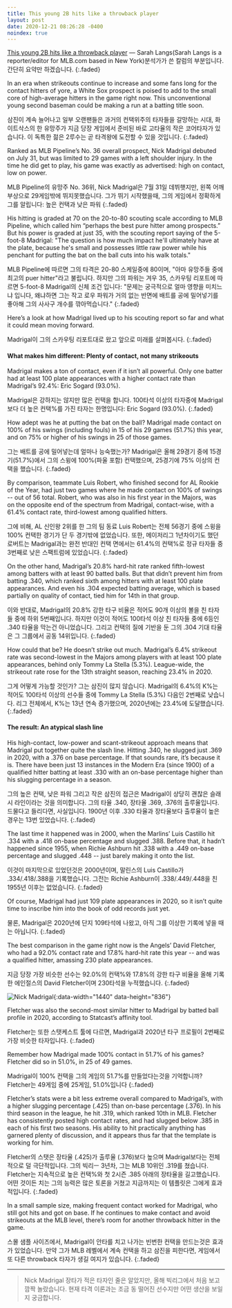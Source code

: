 ```yaml
---
title: This young 2B hits like a throwback player
layout: post
date: 2020-12-21 08:26:28 -0400
noindex: true
---
```


[This young 2B hits like a throwback player](https://www.mlb.com/news/nick-madrigal-contact-few-strikeouts) &mdash; Sarah Langs(Sarah Langs is a reporter/editor for MLB.com based in New York)분석가가 쓴 칼럼의 부분입니다. 간단히 요약만 하겠습니다.
{:.faded}

In an era when strikeouts continue to increase and some fans long for the contact hitters of yore, a White Sox prospect is poised to add to the small core of high-average hitters in the game right now. This unconventional young second baseman could be making a run at a batting title soon.

삼진이 계속 늘어나고 일부 오랜팬들은 과거의 컨택위주의 타자들을 갈망하는 시대, 화이트삭스의 한 유망주가 지금 당장 게임에서 준비된 바로 고타율의 작은 코어타자가 있습니다. 이 독특한 젊은 2루수는 곧 타격왕에 도전할 수 있을 것입니다.
{:.faded}

Ranked as MLB Pipeline’s No. 36 overall prospect, Nick Madrigal debuted on July 31, but was limited to 29 games with a left shoulder injury. In the time he did get to play, his game was exactly as advertised: high on contact, low on power.

MLB Pipeline의 유망주 No. 36위, Nick Madrigal은 7월 31일 데뷔햇지만, 왼쪽 어깨 부상으로 29게임밖에 뛰지못했습니다. 그가 뛰기 시작했을때, 그의 게임에서 정확하게 그를 알립니다: 높은 컨택과 낮은 파워
{:.faded}

His hitting is graded at 70 on the 20-to-80 scouting scale according to MLB Pipeline, which called him “perhaps the best pure hitter among prospects.” But his power is graded at just 35, with the scouting report saying of the 5-foot-8 Madrigal: "The question is how much impact he'll ultimately have at the plate, because he's small and possesses little raw power while his penchant for putting the bat on the ball cuts into his walk totals."

MLB Pipeline에 따르면 그의 타격은 20-80 스케일중에 80이며, "아마 유망주들 중에 최고의 puer hitter"라고 불립니다. 하지만 그의 파워는 겨우 35, 스카우팅 리포트에 따르면 5-foot-8 Madrigal의 신체 조건 입니다: "문제는 궁극적으로 얼마 영향을 미치느냐 입니다, 왜냐하면 그는 작고 로우 파워가 거의 없는 반면에 배트를 공에 밀어넣기를 좋아해 그의 사사구 개수를 깎아먹습니다."
{:.faded}

Here’s a look at how Madrigal lived up to his scouting report so far and what it could mean moving forward.

Madrigal이 그의 스카우팅 리포트대로 왔고 앞으로 미래를 살펴봅시다.
{:.faded}

#### What makes him different: Plenty of contact, not many strikeouts

Madrigal makes a ton of contact, even if it isn’t all powerful. Only one batter had at least 100 plate appearances with a higher contact rate than Madrigal’s 92.4%: Eric Sogard (93.0%).

Madrigal은 강하지는 않지만 많은 컨택을 합니다. 100타석 이상의 타자중에 Madrigal보다 더 높은 컨택%를 가진 타자는 한명입니다: Eric Sogard (93.0%).
{:.faded}

How adept was he at putting the bat on the ball? Madrigal made contact on 100% of his swings (including fouls) in 15 of his 29 games (51.7%) this year, and on 75% or higher of his swings in 25 of those games.

그는 배트를 공에 밀어넣는데 얼마나 능숙했는가? Madrigal은 올해 29경기 중에 15경기(51.7%)에서 그의 스윙에 100%(파울 포함) 컨택했으며, 25경기에 75% 이상의 컨택을 했습니다.
{:.faded}

By comparison, teammate Luis Robert, who finished second for AL Rookie of the Year, had just two games where he made contact on 100% of swings -- out of 56 total. Robert, who was also in his first year in the Majors, was on the opposite end of the spectrum from Madrigal, contact-wise, with a 61.4% contact rate, third-lowest among qualified hitters.

그에 비해, AL 신인왕 2위를 한 그의 팀 동료 Luis Robert는 전체 56경기 중에  스윙을 100% 컨택한 경기가 단 두 경기밖에 없었습니다. 또한, 메이저리그 1년차이기도 했던 로버트는 Madrigal과는 완전 반대인 컨택 면에서는 61.4%의 컨택%로 정규 타자들 중 3번째로 낮은 스팩트럼에 있었습니다.
{:.faded}

On the other hand, Madrigal’s 20.8% hard-hit rate ranked fifth-lowest among batters with at least 90 batted balls. But that didn’t prevent him from batting .340, which ranked sixth among hitters with at least 100 plate appearances. And even his .304 expected batting average, which is based partially on quality of contact, tied him for 14th in that group.

이와 반대로, Madrigal의 20.8% 강한 타구 비율은 적어도 90개 이상의 볼을 친 타자들 중에 하위 5번째입니다. 하지만 이것이 적어도 100타석 이상 친 타자들 중에 6등인 .340 타율을 막는건 아니었습니다. 그리고 컨택의 질에 기반을 둔 그의 .304 기대 타율은 그 그룹에서 공동 14위입니다.
{:.faded}

How could that be? He doesn’t strike out much. Madrigal’s 6.4% strikeout rate was second-lowest in the Majors among players with at least 100 plate appearances, behind only Tommy La Stella (5.3%). League-wide, the strikeout rate rose for the 13th straight season, reaching 23.4% in 2020.

그게 어떻게 가능할 것인가? 그는 삼진이 많지 않습니다. Madrigal의 6.4%의 K%는 적어도 100타석 이상의 선수들 중에 Tommy La Stella (5.3%) 다음인 2번째로 낮습니다. 리그 전체에서, K%는 13년 연속 증가했으며, 2020년에는 23.4%에 도달했습니다.
{:.faded}

#### The result: An atypical slash line

His high-contact, low-power and scant-strikeout approach means that Madrigal put together quite the slash line. Hitting .340, he slugged just .369 in 2020, with a .376 on base percentage. If that sounds rare, it’s because it is. There have been just 13 instances in the Modern Era (since 1900) of a qualified hitter batting at least .330 with an on-base percentage higher than his slugging percentage in a season.

그의 높은 컨택, 낮은 파워 그리고 작은 삼진의 접근은 Madrigal이 상당히 괜찮은 슬래시 라인이라는 것을 의미합니다. 그의 타율 .340, 장타율 .369, .376의 출루율입니다. 드물다고 들리다면, 사실입니다. 1900년 이후 .330 타율과 장타율보다 출루율이 높은 경우는 13번 있었습니다.
{:.faded}

The last time it happened was in 2000, when the Marlins’ Luis Castillo hit .334 with a .418 on-base percentage and slugged .388. Before that, it hadn’t happened since 1955, when Richie Ashburn hit .338 with a .449 on-base percentage and slugged .448 -- just barely making it onto the list.

이것이 마지막으로 있었던것은 2000년이며, 말린스의 Luis Castillo가 .334/.418/.388을 기록했습니다. 그전는 Richie Ashburn이 .338/.449/.448을 친  1955년 이후는 없었습니다.
{:.faded}

Of course, Madrigal had just 109 plate appearances in 2020, so it isn’t quite time to inscribe him into the book of odd records just yet.

물론, Madrigal은 2020년에 단지 109타석에 나왔고, 아직 그를 이상한 기록에 넣을 때는 아닙니다.
{:.faded}

The best comparison in the game right now is the Angels’ David Fletcher, who had a 92.0% contact rate and 17.8% hard-hit rate this year -- and was a qualified hitter, amassing 230 plate appearances.

지금 당장 가장 비슷한 선수는 92.0%의 컨택%와 17.8%의 강한 타구 비율을 올해 기록한 에인절스의 David Fletcher이며 230타석을 누적했습니다.
{:.faded}

![Nick Madrigal](https://img.mlbstatic.com/mlb-images/image/private/t_16x9/t_w1024/mlb/xlcuq5yait4rhhkuqu7q){:data-width="1440" data-height="836"}

Fletcher was also the second-most similar hitter to Madrigal by batted ball profile in 2020, according to Statcast’s affinity tool.

Fletcher는 또한 스탯케스트 툴에 다르면, Madrigal과 2020년 타구 프로필이 2번째로 가장 비슷한 타자입니다.
{:.faded}

Remember how Madrigal made 100% contact in 51.7% of his games? Fletcher did so in 51.0%, in 25 of 49 games.

Madrigal이 100% 컨택을 그의 게임의 51.7%를 만들었다는것을 기억합니까? Fletcher는 49게임 중에 25게임, 51.0%입니다
{:.faded}

Fletcher’s stats were a bit less extreme overall compared to Madrigal’s, with a higher slugging percentage (.425) than on-base percentage (.376). In his third season in the league, he hit .319, which ranked 10th in MLB. Fletcher has consistently posted high contact rates, and had slugged below .385 in each of his first two seasons. His ability to hit practically anything has garnered plenty of discussion, and it appears thus far that the template is working for him.

Fletcher의 스탯은 장타율 (.425)가 출루율 (.376)보다 높으며 Madrigal보다는 전체적으로 덜 극단적입니다. 그의 빅리ㅡ 3년차, 그는 MLB 10위인 .319를 쳤습니다. Fletcher는 지속적으로 높은 컨택%와 첫 2시즌 .385 아래의 장타율을 길고했습니다. 어떤 것이든 치는 그의 능력은 많은 토론을 거쳤고 지금까지는 이 템플릿은 그에게 효과적입니다.
{:.faded}

In a small sample size, making frequent contact worked for Madrigal, who still got hits and got on base. If he continues to make contact and avoid strikeouts at the MLB level, there’s room for another throwback hitter in the game.

스몰 샘플 사이즈에서, Madrigal이 안타를 치고 나가는 빈번한 컨택을 만드는것은 효과가 있었습니다. 만약 그가 MLB 레벨에서 계속 컨택을 하고 삼진을 피한다면, 게임에서 또 다른 throwback 타자가 생길 여지가 있습니다.
{:.faded}

---

> Nick Madrigal 장타가 적은 타자인 줄은 알았지만, 올해 빅리그에서 처음 보고 깜짝 놀랐습니다. 현재 타격 이론과는 조금 동 떨어진 선수지만 어떤 생산을 보일지 궁금합니다.
